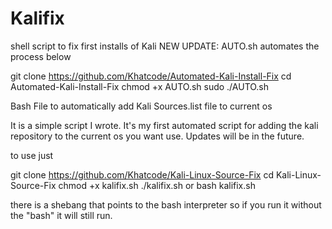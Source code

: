 # Kalifix
shell script to fix first installs of Kali
NEW UPDATE: AUTO.sh automates the process below

git clone https://github.com/Khatcode/Automated-Kali-Install-Fix cd Automated-Kali-Install-Fix chmod +x AUTO.sh sudo ./AUTO.sh

Bash File to automatically add Kali Sources.list file to current os

It is a simple script I wrote. It's my first automated script for adding the kali repository to the current os you want use. Updates will be in the future.

to use just

git clone https://github.com/Khatcode/Kali-Linux-Source-Fix cd Kali-Linux-Source-Fix chmod +x kalifix.sh ./kalifix.sh or bash kalifix.sh

there is a shebang that points to the bash interpreter so if you run it without the "bash" it will still run.
